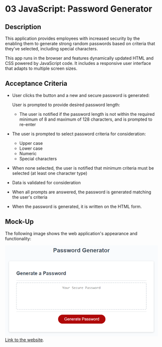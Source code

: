 # 03 JavaScript: Password Generator

## Description

This application provides employees with increased security by the enabling them to generate strong random passwords based on criteria that they’ve selected, including special characters.

This app runs in the browser and features dynamically updated HTML and CSS powered by JavaScript code.
It includes a responsive user interface that adapts to multiple screen sizes.

## Acceptance Criteria

* User clicks the button and a new and secure password is generated:

  User is prompted to provide desired password length:
  - The user is notified if the password length is not within the required minimum of 8 and maximum of 128 characters, and is prompted to re-enter
* The user is prompted to select password criteria for consideration:
  - Upper case
  - Lower case
  - Numeric
  - Special characters
* When none selected, the user is notified that minimum criteria must be selected (at least one character type)
* Data is validated for consideration
* When all prompts are answered, the password is generated matching the user's criteria
* When the password is generated, it is written on the HTML form.



## Mock-Up

The following image shows the web application's appearance and functionality:

![The Password Generator application displays a red button to "Generate Password".](./assets/images/03-javascript-homework-demo.png)
[Link to the website](https://adina-hc.github.io/password-generator/).

